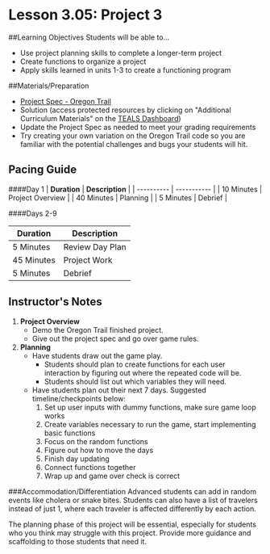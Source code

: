 # Lesson 3.05: Project 3

##Learning Objectives
Students will be able to... 
* Use project planning skills to complete a longer-term project
* Create functions to organize a project
* Apply skills learned in units 1-3 to create a functioning program

##Materials/Preparation
* [Project Spec - Oregon Trail]
* Solution (access protected resources by clicking on "Additional Curriculum Materials" on the [TEALS Dashboard](https://www.tealsk12.org/dashboard/))
* Update the Project Spec as needed to meet your grading requirements
* Try creating your own variation on the Oregon Trail code so you are familiar with the potential challenges and bugs your students will hit. 

## Pacing Guide
####Day 1
| **Duration**   | **Description** |
| ---------- | ----------- |
| 10 Minutes | Project Overview      |
| 40 Minutes | Planning    |
| 5 Minutes | Debrief  |

####Days 2-9

|**Duration** |**Description**             |
|--|--|
| 5 Minutes  | Review Day Plan    | 
| 45 Minutes | Project Work|
| 5 Minutes | Debrief    |

## Instructor's Notes
1. **Project Overview**
    * Demo the Oregon Trail finished project.
    * Give out the project spec and go over game rules.
2. **Planning**
    * Have students draw out the game play. 
        * Students should plan to create functions for each user interaction by figuring out where the repeated code will be. 
        * Students should list out which variables they will need.
    * Have students plan out their next 7 days. Suggested timeline/checkpoints below: 
    	1. Set up user inputs with dummy functions, make sure game loop works
    	2. Create variables necessary to run the game, start implementing basic functions
    	3. Focus on the random functions
    	4. Figure out how to move the days
    	5. Finish day updating 
    	6. Connect functions together
    	7. Wrap up and game over check is correct

###Accommodation/Differentiation
Advanced students can add in random events like cholera or snake bites. Students can also have a list of travelers instead of just 1, where each traveler is affected differently by each action.

The planning phase of this project will be essential, especially for students who you think may struggle with this project. Provide more guidance and scaffolding to those students that need it. 
    
[Project Spec - Oregon Trail]:project.md 
[Oregon Trail - Example Code]:oregon_trail.py
[TEALS Dashboard]:www.tealsk12.org/dashboard
